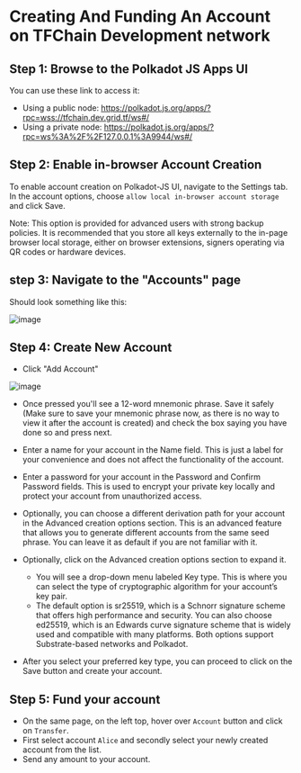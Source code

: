 # Creating And Funding An Account on TFChain Development network

## Step 1: Browse to the Polkadot JS Apps UI

You can use these link to access it:
- Using a public node: https://polkadot.js.org/apps/?rpc=wss://tfchain.dev.grid.tf/ws#/
- Using a private node: https://polkadot.js.org/apps/?rpc=ws%3A%2F%2F127.0.0.1%3A9944/ws#/


## Step 2: Enable in-browser Account Creation

To enable account creation on Polkadot-JS UI, navigate to the Settings tab. In the account options, choose `allow local in-browser account storage` and click Save.

Note: This option is provided for advanced users with strong backup policies. It is recommended that you store all keys externally to the in-page browser local storage, either on browser extensions, signers operating via QR codes or hardware devices. 

## step 3: Navigate to the "Accounts" page

Should look something like this:

![image](https://user-images.githubusercontent.com/13766992/130954090-c34193eb-0864-4f6a-aa49-7ce66b6d72fb.png)

## Step 4: Create New Account

- Click "Add Account"

![image](https://user-images.githubusercontent.com/13766992/130955887-b6e87bc4-64d5-49ff-b6ac-fa6ac2ebc90d.png)

- Once pressed you'll see a 12-word mnemonic phrase. Save it safely (Make sure to save your mnemonic phrase now, as there is no way to view it after the account is created) and check the box saying you have done so and press next.
- Enter a name for your account in the Name field. This is just a label for your convenience and does not affect the functionality of the account.
- Enter a password for your account in the Password and Confirm Password fields. This is used to encrypt your private key locally and protect your account from unauthorized access.
- Optionally, you can choose a different derivation path for your account in the Advanced creation options section. This is an advanced feature that allows you to generate different accounts from the same seed phrase. You can leave it as default if you are not familiar with it.
- Optionally, click on the Advanced creation options section to expand it.
    - You will see a drop-down menu labeled Key type. This is where you can select the type of cryptographic algorithm for your account’s key pair.
    - The default option is sr25519, which is a Schnorr signature scheme that offers high performance and security. You can also choose ed25519, which is an Edwards curve signature scheme that is widely used and compatible with many platforms. Both options support Substrate-based networks and Polkadot.

- After you select your preferred key type, you can proceed to click on the Save button and create your account.

## Step 5: Fund your account

- On the same page, on the left top, hover over `Account` button and click on `Transfer`.
- First select account `Alice` and secondly select your newly created account from the list.
- Send any amount to your account.
